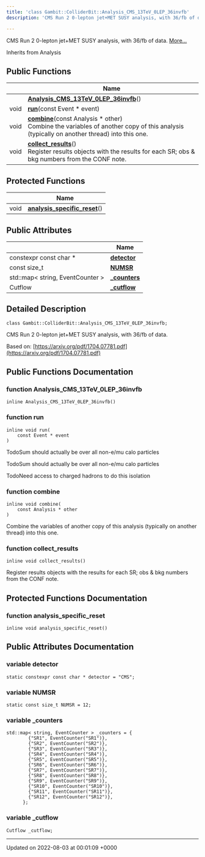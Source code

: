 ```yaml
---
title: 'class Gambit::ColliderBit::Analysis_CMS_13TeV_0LEP_36invfb'
description: 'CMS Run 2 0-lepton jet+MET SUSY analysis, with 36/fb of data. '

---
```









CMS Run 2 0-lepton jet+MET SUSY analysis, with 36/fb of data.  [More...](#detailed-description)

Inherits from Analysis

## Public Functions

|                | Name           |
| -------------- | -------------- |
| | **[Analysis_CMS_13TeV_0LEP_36invfb](/documentation/code/colliderbit_development/classes/classgambit_1_1colliderbit_1_1analysis__cms__13tev__0lep__36invfb/#function-analysis-cms-13tev-0lep-36invfb)**() |
| void | **[run](/documentation/code/colliderbit_development/classes/classgambit_1_1colliderbit_1_1analysis__cms__13tev__0lep__36invfb/#function-run)**(const Event * event) |
| void | **[combine](/documentation/code/colliderbit_development/classes/classgambit_1_1colliderbit_1_1analysis__cms__13tev__0lep__36invfb/#function-combine)**(const Analysis * other)<br>Combine the variables of another copy of this analysis (typically on another thread) into this one.  |
| void | **[collect_results](/documentation/code/colliderbit_development/classes/classgambit_1_1colliderbit_1_1analysis__cms__13tev__0lep__36invfb/#function-collect-results)**()<br>Register results objects with the results for each SR; obs & bkg numbers from the CONF note.  |

## Protected Functions

|                | Name           |
| -------------- | -------------- |
| void | **[analysis_specific_reset](/documentation/code/colliderbit_development/classes/classgambit_1_1colliderbit_1_1analysis__cms__13tev__0lep__36invfb/#function-analysis-specific-reset)**() |

## Public Attributes

|                | Name           |
| -------------- | -------------- |
| constexpr const char * | **[detector](/documentation/code/colliderbit_development/classes/classgambit_1_1colliderbit_1_1analysis__cms__13tev__0lep__36invfb/#variable-detector)**  |
| const size_t | **[NUMSR](/documentation/code/colliderbit_development/classes/classgambit_1_1colliderbit_1_1analysis__cms__13tev__0lep__36invfb/#variable-numsr)**  |
| std::map< string, EventCounter > | **[_counters](/documentation/code/colliderbit_development/classes/classgambit_1_1colliderbit_1_1analysis__cms__13tev__0lep__36invfb/#variable--counters)**  |
| Cutflow | **[_cutflow](/documentation/code/colliderbit_development/classes/classgambit_1_1colliderbit_1_1analysis__cms__13tev__0lep__36invfb/#variable--cutflow)**  |

## Detailed Description

```
class Gambit::ColliderBit::Analysis_CMS_13TeV_0LEP_36invfb;
```

CMS Run 2 0-lepton jet+MET SUSY analysis, with 36/fb of data. 

Based on: [https://arxiv.org/pdf/1704.07781.pdf](https://arxiv.org/pdf/1704.07781.pdf)

## Public Functions Documentation

### function Analysis_CMS_13TeV_0LEP_36invfb

```
inline Analysis_CMS_13TeV_0LEP_36invfb()
```


### function run

```
inline void run(
    const Event * event
)
```


TodoSum should actually be over all non-e/mu calo particles 

TodoSum should actually be over all non-e/mu calo particles 

TodoNeed access to charged hadrons to do this isolation 


### function combine

```
inline void combine(
    const Analysis * other
)
```

Combine the variables of another copy of this analysis (typically on another thread) into this one. 

### function collect_results

```
inline void collect_results()
```

Register results objects with the results for each SR; obs & bkg numbers from the CONF note. 

## Protected Functions Documentation

### function analysis_specific_reset

```
inline void analysis_specific_reset()
```


## Public Attributes Documentation

### variable detector

```
static constexpr const char * detector = "CMS";
```


### variable NUMSR

```
static const size_t NUMSR = 12;
```


### variable _counters

```
std::map< string, EventCounter > _counters = {
        {"SR1", EventCounter("SR1")},
        {"SR2", EventCounter("SR2")},
        {"SR3", EventCounter("SR3")},
        {"SR4", EventCounter("SR4")},
        {"SR5", EventCounter("SR5")},
        {"SR6", EventCounter("SR6")},
        {"SR7", EventCounter("SR7")},
        {"SR8", EventCounter("SR8")},
        {"SR9", EventCounter("SR9")},
        {"SR10", EventCounter("SR10")},
        {"SR11", EventCounter("SR11")},
        {"SR12", EventCounter("SR12")},
      };
```


### variable _cutflow

```
Cutflow _cutflow;
```


-------------------------------

Updated on 2022-08-03 at 00:01:09 +0000